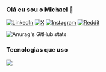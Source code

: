 ### Olá eu sou o Michael 👋

[![LinkedIn](https://img.shields.io/badge/LinkedIn-0077B5?style=for-the-badge&logo=linkedin&logoColor=white)](https://www.linkedin.com/in/michael-de-souza?utm_source=share&utm_campaign=share_via&utm_content=profile&utm_medium=android_app)
[![X](https://img.shields.io/badge/Twitter-1DA1F2?style=for-the-badge&logo=twitter&logoColor=white)]()
[![Instagram](https://img.shields.io/badge/Instagram-E4405F?style=for-the-badge&logo=instagram&logoColor=white)]()
[![Reddit](https://img.shields.io/badge/Reddit-FF4500?style=for-the-badge&logo=reddit&logoColor=white)]()

![Anurag's GitHub stats](https://github-readme-stats.vercel.app/api?username=Dev-Moura&show_icons=true&theme=nord)

### Tecnologias que uso
<div style="display: inline_blook><br/>
  <img align="center" src="https://img.shields.io/badge/Python-3776AB?style=for-the-badge&logo=python&logoColor=white"/>
  <img align="center" src="https://img.shields.io/badge/Java-ED8B00?style=for-the-badge&logo=openjdk&logoColor=white"/>
</div>
